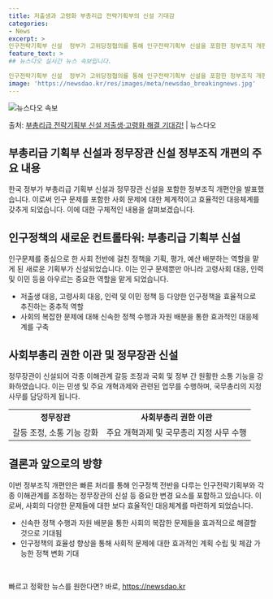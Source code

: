 ```yaml
---
title: 저출생과 고령화 부총리급 전략기획부의 신설 기대감
categories:
- News
excerpt: >
인구전략기획부 신설  정부가 고위당정협의를 통해 인구전략기획부 신설을 포함한 정부조직 개편방안을 발표했습니다…
feature_text: >
## 뉴스다오 실시간 뉴스 속보입니다.

인구전략기획부 신설  정부가 고위당정협의를 통해 인구전략기획부 신설을 포함한 정부조직 개편방안을 발표했습니다…
image: 'https://newsdao.kr/res/images/meta/newsdao_breakingnews.jpg'
---
```


![뉴스다오 속보](https://newsdao.kr/res/images/meta/newsdao_breakingnews.jpg)

<p>출처: <a href="https://newsdao.kr/4542" rel="dofollow">부총리급 전략기획부 신설 저출생·고령화 해결 기대감!</a> | 뉴스다오</p>

<h2 data-ke-size="size26">부총리급 기획부 신설과 정무장관 신설 정부조직 개편의 주요 내용</h2>
<p data-ke-size="size16">한국 정부가 부총리급 기획부 신설과 정무장관 신설을 포함한 정부조직 개편안을 발표했습니다. 이로써 인구 문제를 포함한 사회 문제에 대한 체계적이고 효율적인 대응체계를 갖추게 되었습니다. 이에 대한 구체적인 내용을 살펴보겠습니다.</p>

<h2 data-ke-size="size26">인구정책의 새로운 컨트롤타워: 부총리급 기획부 신설</h2>
<p data-ke-size="size16">인구문제를 중심으로 한 사회 전반에 걸친 정책을 기획, 평가, 예산 배분하는 역할을 맡게 된 새로운 기획부가 신설되었습니다. 이는 인구 문제뿐만 아니라 고령사회 대응, 인력 및 이민 등을 아우르는 중요한 역할을 맡게 되었습니다.</p>
<ul>
<li>저출생 대응, 고령사회 대응, 인력 및 이민 정책 등 다양한 인구정책을 효율적으로 추진하는 중추적 역할</li>
<li>사회의 복잡한 문제에 대해 신속한 정책 수행과 자원 배분을 통한 효과적인 대응체계를 구축</li>
</ul>

<h2 data-ke-size="size26">사회부총리 권한 이관 및 정무장관 신설</h2>
<p data-ke-size="size16">정무장관이 신설되어 각종 이해관계 갈등 조정과 국회 및 정부 간 원활한 소통 기능을 강화하였습니다. 이는 민생 및 주요 개혁과제와 관련된 업무를 수행하며, 국무총리의 지정 사무를 담당하게 됩니다.</p>
<table>
<tr>
<td style="text-align: center; height: 17px;"><b>정무장관</b></td>
<td style="text-align: center; height: 17px;"><b>사회부총리 권한 이관</b></td>
</tr>
<tr>
<td style="text-align: center; height: 17px;">갈등 조정, 소통 기능 강화</td>
<td style="text-align: center; height: 17px;">주요 개혁과제 및 국무총리 지정 사무 수행</td>
</tr>
</table>

<h2 data-ke-size="size26">결론과 앞으로의 방향</h2>
<p data-ke-size="size16">이번 정부조직 개편안은 빠른 처리를 통해 인구정책 전반을 다루는 인구전략기획부와 각종 이해관계를 조정하는 정무장관의 신설 등 중요한 변경 요소를 포함하고 있습니다. 이로써, 사회의 다양한 문제들에 대한 보다 효율적인 대응체계를 마련하게 되었습니다.</p>
<ul>
<li>신속한 정책 수행과 자원 배분을 통한 사회의 복잡한 문제들을 효과적으로 해결할 것으로 기대됨</li>
<li>인구정책의 효율성 향상을 통해 사회적 문제에 대한 효과적인 계획 수립 및 체감 가능한 정책 변화 기대</li>
</ul>

<p data-ke-size="size16">&nbsp;</p> 

빠르고 정확한 뉴스를 원한다면? 바로, <a href="https://newsdao.kr" rel="dofollow">https://newsdao.kr</a>


    
